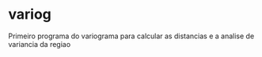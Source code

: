 # variog
Primeiro programa do variograma para calcular as distancias
e a analise de variancia da regiao

